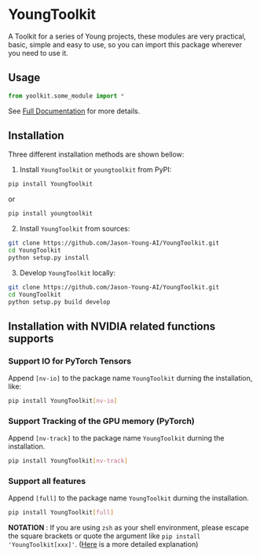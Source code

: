 # YoungToolkit
A Toolkit for a series of Young projects, these modules are very practical, basic, simple and easy to use, so you can import this package wherever you need to use it.

## Usage

``` python
from yoolkit.some_module import *
```

See [Full Documentation](https://jason-young.me/YoungToolkit/) for more details.

## Installation
Three different installation methods are shown bellow:

1. Install `YoungToolkit` or `youngtoolkit` from PyPI:
``` bash
pip install YoungToolkit
```
or
``` bash
pip install youngtoolkit
```

2. Install `YoungToolkit` from sources:
```bash
git clone https://github.com/Jason-Young-AI/YoungToolkit.git
cd YoungToolkit
python setup.py install
```

3. Develop `YoungToolkit` locally:
```bash
git clone https://github.com/Jason-Young-AI/YoungToolkit.git
cd YoungToolkit
python setup.py build develop
```

## Installation with NVIDIA related functions supports

### Support IO for PyTorch Tensors

Append `[nv-io]` to the package name `YoungToolkit` durning the installation, like:
``` bash
pip install YoungToolkit[nv-io]
```

### Support Tracking of the GPU memory (PyTorch)

Append `[nv-track]` to the package name `YoungToolkit` durning the installation.
``` bash
pip install YoungToolkit[nv-track]
```

### Support all features

Append `[full]` to the package name `YoungToolkit` durning the installation.
``` bash
pip install YoungToolkit[full]
```

**NOTATION** : If you are using `zsh` as your shell environment, please escape the square brackets or quote the argument like `pip install 'YoungToolkit[xxx]'`. ([Here](https://stackoverflow.com/a/30539963/5996506) is a more detailed explanation)
